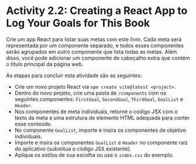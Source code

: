 # Activity 2.2: Creating a React App to Log Your Goals for This Book

Crie um app React para listar suas metas com este livro. Cada meta será representada por um componente separado, e todos esses componentes serão agrupados em outro componente que lista todas as metas. Além disso, você pode adicionar um componente de cabeçalho extra que contém o título principal da página web.

As etapas para concluir esta atividade são as seguintes:

- Crie um novo projeto React via `npm create vite@latest <project>`.
- Dentro do novo projeto, crie uma pasta de `/components` com os seguintes componentes: `FirstGoal`, `SecondGoal`, `ThirdGoal`, `GoalList` e `Header`.
- Nos componentes de meta individuais, retorne o código JSX com o texto da meta e uma estrutura de elemento HTML adequada para conter esse conteúdo.
- No componente `GoalList`, importe e insira os componentes de objetivo individuais.
- Importe e insira os componentes `GoalList` e `Header` no componente raiz do aplicativo (substitua o código JSX existente).
- Aplique os estilos de sua escolha ou use o `index.css` do exemplo.
